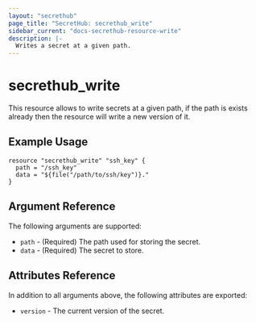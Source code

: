 ```yaml
---
layout: "secrethub"
page_title: "SecretHub: secrethub_write"
sidebar_current: "docs-secrethub-resource-write"
description: |-
  Writes a secret at a given path.
---
```


# secrethub_write

This resource allows to write secrets at a given path, if the path is exists already then the resource will write a new version of it.

## Example Usage

```hcl
resource "secrethub_write" "ssh_key" {
  path = "/ssh_key"
  data = "${file("/path/to/ssh/key")}."
}
```

## Argument Reference

The following arguments are supported:

* `path` - (Required) The path used for storing the secret.
* `data` - (Required) The secret to store.

## Attributes Reference

In addition to all arguments above, the following attributes are exported:

* `version` - The current version of the secret.
